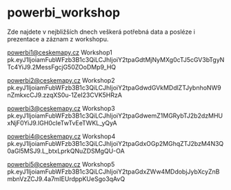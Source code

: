 # powerbi_workshop

Zde najdete v nejbližších dnech veškerá potřebná data a posléze i prezentace a záznam z workshopu.

 powerbi1@ceskemapy.cz Workshop1
 pk.eyJ1IjoiamFubWFzb3B1c3QiLCJhIjoiY2tpaGdtMjNyMXg0cTJ5cGV3bTgyNTc4YiJ9.2MessFgcjG50ZOoDMp9_HQ
 
 powerbi2@ceskemapy.cz Workshop2
 pk.eyJ1IjoiamFubWFzb3B1c3QiLCJhIjoiY2tpaGdwdGVkMDdlZTJybnhoNW9nZmkxcCJ9.zzqXS0u-1ZeI23CVK5HRzA
 
 powerbi3@ceskemapy.cz Workshop3
 pk.eyJ1IjoiamFubWFzb3B1c3QiLCJhIjoiY2tpaGdwemZ1MGRybTJ2b2dzMHUxNjF0YiJ9.IGH0cIeTwTvEeTWKL_yQyA
 
 powerbi4@ceskemapy.cz Workshop4
 pk.eyJ1IjoiamFubWFzb3B1c3QiLCJhIjoiY2tpaGdxOGp2MGhqZTJ2bzM4N3Q0aGl5MSJ9.L_btxLprkQNuZDSMgQU-OA
 
 powerbi5@ceskemapy.cz Workshop5
 pk.eyJ1IjoiamFubWFzb3B1c3QiLCJhIjoiY2tpaGdxZWw4MDdobjJybXcyZnBmbnVzZCJ9.4a7mIEUrdppKUeSgo3qAvQ
